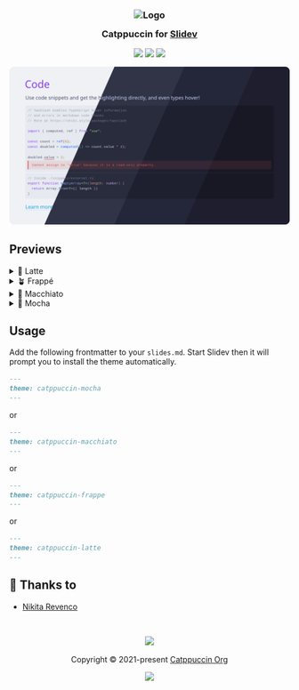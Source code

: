 <h3 align="center">
	<img src="https://raw.githubusercontent.com/catppuccin/catppuccin/main/assets/logos/exports/1544x1544_circle.png" width="100" alt="Logo"/><br/>
	<img src="https://raw.githubusercontent.com/catppuccin/catppuccin/main/assets/misc/transparent.png" height="30" width="0px"/>
	Catppuccin for <a href="https://sli.dev/">Slidev</a>
	<img src="https://raw.githubusercontent.com/catppuccin/catppuccin/main/assets/misc/transparent.png" height="30" width="0px"/>
</h3>

<p align="center">
	<a href="https://github.com/catppuccin/slidev/stargazers"><img src="https://img.shields.io/github/stars/catppuccin/template?colorA=363a4f&colorB=b7bdf8&style=for-the-badge"></a>
	<a href="https://github.com/catppuccin/slidev/issues"><img src="https://img.shields.io/github/issues/catppuccin/template?colorA=363a4f&colorB=f5a97f&style=for-the-badge"></a>
	<a href="https://github.com/catppuccin/slidev/contributors"><img src="https://img.shields.io/github/contributors/catppuccin/template?colorA=363a4f&colorB=a6da95&style=for-the-badge"></a>
</p>

<p align="center">
	<img src="./preview/combined.webp"/>
</p>

## Previews

<details>
<summary>🌻 Latte</summary>
<img src="./preview/latte.webp"/>
</details>
<details>
<summary>🪴 Frappé</summary>
<img src="./preview/frappe.webp"/>
</details>
<details>
<summary>🌺 Macchiato</summary>
<img src="./preview/macchiato.webp"/>
</details>
<details>
<summary>🌿 Mocha</summary>
<img src="./preview/mocha.webp"/>
</details>

## Usage

Add the following frontmatter to your `slides.md`. Start Slidev then it will prompt you to install the theme automatically.

```md
---
theme: catppuccin-mocha
---
```

or

```md
---
theme: catppuccin-macchiato
---
```

or

```md
---
theme: catppuccin-frappe
---
```

or

```md
---
theme: catppuccin-latte
---
```

## 💝 Thanks to

- [Nikita Revenco](https://github.com/nikitarevenco)

&nbsp;

<p align="center">
	<img src="https://raw.githubusercontent.com/catppuccin/catppuccin/main/assets/footers/gray0_ctp_on_line.svg?sanitize=true" />
</p>

<p align="center">
	Copyright &copy; 2021-present <a href="https://github.com/catppuccin" target="_blank">Catppuccin Org</a>
</p>

<p align="center">
	<a href="https://github.com/catppuccin/catppuccin/blob/main/LICENSE"><img src="https://img.shields.io/static/v1.svg?style=for-the-badge&label=License&message=MIT&logoColor=d9e0ee&colorA=363a4f&colorB=b7bdf8"/></a>
</p>
